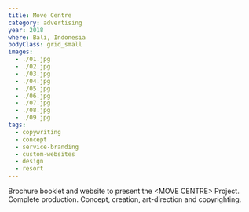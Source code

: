 ```yaml
---
title: Move Centre
category: advertising
year: 2018
where: Bali, Indonesia
bodyClass: grid_small
images:
  - ./01.jpg
  - ./02.jpg
  - ./03.jpg
  - ./04.jpg
  - ./05.jpg
  - ./06.jpg
  - ./07.jpg
  - ./08.jpg
  - ./09.jpg
tags:
  - copywriting
  - concept
  - service-branding
  - custom-websites
  - design
  - resort
---
```


Brochure booklet and website to present the &lt;MOVE CENTRE&gt; Project. Complete production. Concept, creation, art-direction and copyrighting.

